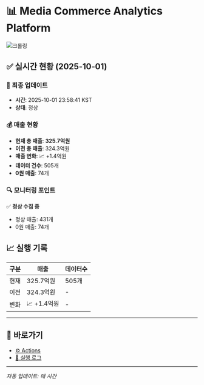 # 📊 Media Commerce Analytics Platform

![크롤링](https://img.shields.io/badge/크롤링-정상-green)

## ✅ 실시간 현황 (2025-10-01)

### 📍 최종 업데이트
- **시간**: 2025-10-01 23:58:41 KST
- **상태**: 정상

### 💰 매출 현황
- **현재 총 매출**: **325.7억원**
- **이전 총 매출**: 324.3억원
- **매출 변화**: 📈 +1.4억원
- **데이터 건수**: 505개
- **0원 매출**: 74개

### 🔍 모니터링 포인트

✅ **정상 수집 중**
- 정상 매출: 431개
- 0원 매출: 74개


## 📈 실행 기록

| 구분 | 매출 | 데이터수 |
|------|------|----------|
| 현재 | 325.7억원 | 505개 |
| 이전 | 324.3억원 | - |
| 변화 | 📈 +1.4억원 | - |

---

## 🔗 바로가기

- [⚙️ Actions](../../actions)
- [📝 실행 로그](../../actions/workflows/daily_scraping.yml)

---

*자동 업데이트: 매 시간*
